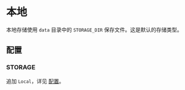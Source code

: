 # 本地

本地存储使用 `data` 目录中的 `STORAGE_DIR` 保存文件。这是默认的存储类型。

## 配置

### STORAGE

追加 `Local`，详见 [配置](../getting-started/configuration.zh.md/#storage)。
